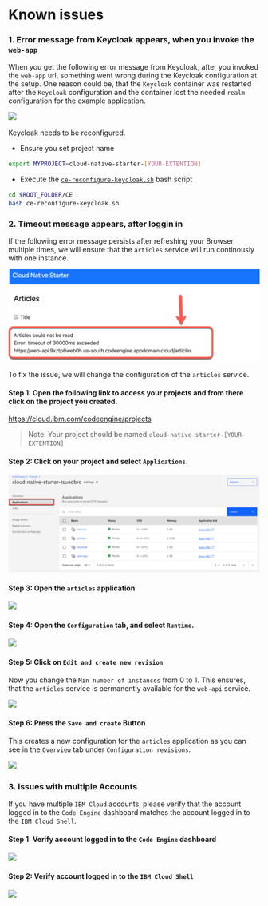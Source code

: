 # Known issues
### 1. Error message from Keycloak  appears, when you invoke the `web-app`

When you get the following error message from Keycloak, after you invoked the `web-app` url, something went wrong during the Keycloak configuration at the setup. One reason could be, that the `Keycloak` container was restarted after the `Keycloak` configuration and the container lost the needed `realm` configuration for the example application.
 
![](images/issue-01.png)

Keycloak needs to be reconfigured.

* Ensure you set project name

```sh
export MYPROJECT=cloud-native-starter-[YOUR-EXTENTION]
```

* Execute the [`ce-reconfigure-keycloak.sh`](https://github.com/ibm/ce-cns/blob/master/CE/ce-reconfigure-keycloak.sh) bash script

```sh
cd $ROOT_FOLDER/CE
bash ce-reconfigure-keycloak.sh
```
### 2. Timeout message appears, after loggin in 

If the following error message persists after refreshing your Browser multiple times, we will ensure that the `articles` service will run continously with one instance.

![](images/cns-ce-example-application-03.png)

To fix the issue, we will change the configuration of the `articles` service.

#### Step 1: Open the following link to access your projects and from there click on the project you created.

https://cloud.ibm.com/codeengine/projects
 
> Note: Your project should be named `cloud-native-starter-[YOUR-EXTENTION]`

#### Step 2: Click on your project and select `Applications`.

![](images/cns-ce-inspect-project-02.png)

#### Step 3: Open the `articles` application

![](images/issue-02.PNG)

#### Step 4: Open the `Configuration` tab, and select `Runtime`.

![](images/issue-03.PNG)

#### Step 5: Click on `Edit and create new revision`

Now you change the `Min number of instances` from 0 to 1. This ensures, that the `articles` service is permanently available for the `web-api` service.

![](images/issue-04.PNG)

#### Step 6: Press the `Save and create` Button

This creates a new configuration for the `articles` application as you can see in the `Overview` tab under `Configuration revisions`.

![](images/issue-05.PNG)

### 3. Issues with multiple Accounts

If you have multiple `IBM Cloud` accounts, please verify that the account logged in to the `Code Engine` dashboard matches the account logged in to the `IBM Cloud Shell`.


#### Step 1: Verify account logged in to the `Code Engine` dashboard
![](images/issue-06.PNG)

#### Step 2: Verify account logged in to the `IBM Cloud Shell`
![](images/issue-07.PNG)


